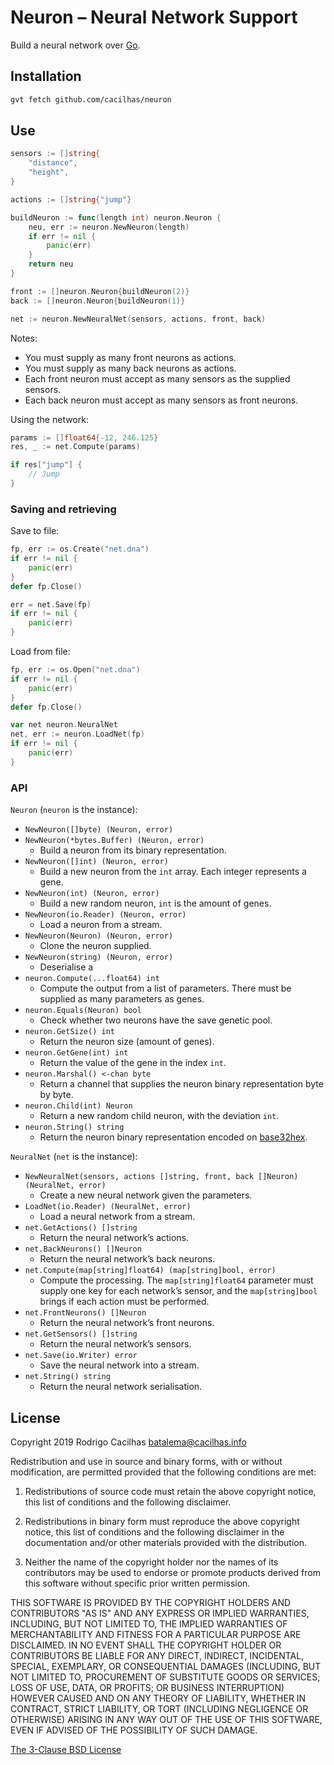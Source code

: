 [base32hex]: https://tools.ietf.org/html/rfc4648#page-10
[bsdv3]: https://opensource.org/licenses/BSD-3-Clause
[golang]: https://golang.org/

# Neuron – Neural Network Support

Build a neural network over [Go][golang].

## Installation

```sh
gvt fetch github.com/cacilhas/neuron
```

## Use

```go
sensors := []string{
	"distance",
	"height",
}

actions := []string{"jump"}

buildNeuron := func(length int) neuron.Neuron {
	neu, err := neuron.NewNeuron(length)
	if err != nil {
		panic(err)
	}
	return neu
}

front := []neuron.Neuron{buildNeuron(2)}
back := []neuron.Neuron{buildNeuron(1)}

net := neuron.NewNeuralNet(sensors, actions, front, back)
```

Notes:

- You must supply as many front neurons as actions.
- You must supply as many back neurons as actions.
- Each front neuron must accept as many sensors as the supplied sensors.
- Each back neuron must accept as many sensors as front neurons.

Using the network:

```go
params := []float64{-12, 246.125}
res, _ := net.Compute(params)

if res["jump"] {
	// Jump
}
```

### Saving and retrieving

Save to file:

```go
fp, err := os.Create("net.dna")
if err != nil {
	panic(err)
}
defer fp.Close()

err = net.Save(fp)
if err != nil {
	panic(err)
}
```

Load from file:

```go
fp, err := os.Open("net.dna")
if err != nil {
	panic(err)
}
defer fp.Close()

var net neuron.NeuralNet
net, err := neuron.LoadNet(fp)
if err != nil {
	panic(err)
}
```

### API

`Neuron` (`neuron` is the instance):

- `NewNeuron([]byte) (Neuron, error)`
- `NewNeuron(*bytes.Buffer) (Neuron, error)`
  - Build a neuron from its binary representation.
- `NewNeuron([]int) (Neuron, error)`
  - Build a new neuron from the `int` array. Each integer represents a gene.
- `NewNeuron(int) (Neuron, error)`
  - Build a new random neuron, `int` is the amount of genes.
- `NewNeuron(io.Reader) (Neuron, error)`
  - Load a neuron from a stream.
- `NewNeuron(Neuron) (Neuron, error)`
  - Clone the neuron supplied.
- `NewNeuron(string) (Neuron, error)`
  - Deserialise a
- `neuron.Compute(...float64) int`
  - Compute the output from a list of parameters. There must be supplied as many parameters as genes.
- `neuron.Equals(Neuron) bool`
  - Check whether two neurons have the save genetic pool.
- `neuron.GetSize() int`
  - Return the neuron size (amount of genes).
- `neuron.GetGene(int) int`
  - Return the value of the gene in the index `int`.
- `neuron.Marshal() <-chan byte`
  - Return a channel that supplies the neuron binary representation byte by byte.
- `neuron.Child(int) Neuron`
  - Return a new random child neuron, with the deviation `int`.
- `neuron.String() string`
  - Return the neuron binary representation encoded on [base32hex][base32hex].

`NeuralNet` (`net` is the instance):

- `NewNeuralNet(sensors, actions []string, front, back []Neuron) (NeuralNet, error)`
  - Create a new neural network given the parameters.
- `LoadNet(io.Reader) (NeuralNet, error)`
  - Load a neural network from a stream.
- `net.GetActions() []string`
  - Return the neural network’s actions.
- `net.BackNeurons() []Neuron`
  - Return the neural network’s back neurons.
- `net.Compute(map[string]float64) (map[string]bool, error)`
  - Compute the processing. The `map[string]float64` parameter must supply one key for each network’s sensor, and the `map[string]bool` brings if each action must be performed.
- `net.FrontNeurons() []Neuron`
  - Return the neural network’s front neurons.
- `net.GetSensors() []string`
  - Return the neural network’s sensors.
- `net.Save(io.Writer) error`
  - Save the neural network into a stream.
- `net.String() string`
  - Return the neural network serialisation.

## License

Copyright 2019 Rodrigo Cacilhas <batalema@cacilhas.info>

Redistribution and use in source and binary forms, with or without modification, are permitted provided that the following conditions are met:

1. Redistributions of source code must retain the above copyright notice, this list of conditions and the following disclaimer.

2. Redistributions in binary form must reproduce the above copyright notice, this list of conditions and the following disclaimer in the documentation and/or other materials provided with the distribution.

3. Neither the name of the copyright holder nor the names of its contributors may be used to endorse or promote products derived from this software without specific prior written permission.

THIS SOFTWARE IS PROVIDED BY THE COPYRIGHT HOLDERS AND CONTRIBUTORS "AS IS" AND ANY EXPRESS OR IMPLIED WARRANTIES, INCLUDING, BUT NOT LIMITED TO, THE IMPLIED WARRANTIES OF MERCHANTABILITY AND FITNESS FOR A PARTICULAR PURPOSE ARE DISCLAIMED. IN NO EVENT SHALL THE COPYRIGHT HOLDER OR CONTRIBUTORS BE LIABLE FOR ANY DIRECT, INDIRECT, INCIDENTAL, SPECIAL, EXEMPLARY, OR CONSEQUENTIAL DAMAGES (INCLUDING, BUT NOT LIMITED TO, PROCUREMENT OF SUBSTITUTE GOODS OR SERVICES; LOSS OF USE, DATA, OR PROFITS; OR BUSINESS INTERRUPTION) HOWEVER CAUSED AND ON ANY THEORY OF LIABILITY, WHETHER IN CONTRACT, STRICT LIABILITY, OR TORT (INCLUDING NEGLIGENCE OR OTHERWISE) ARISING IN ANY WAY OUT OF THE USE OF THIS SOFTWARE, EVEN IF ADVISED OF THE POSSIBILITY OF SUCH DAMAGE.

[The 3-Clause BSD License][bsdv3]
